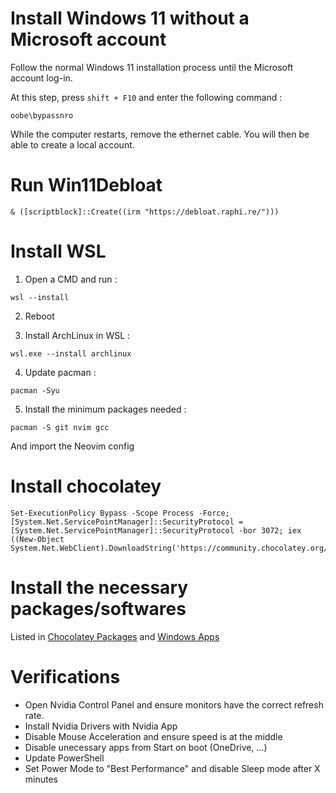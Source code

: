 # Install Windows 11 without a Microsoft account

Follow the normal Windows 11 installation process until the Microsoft account log-in.

At this step, press `shift + F10` and enter the following command :
```
oobe\bypassnro
```

While the computer restarts, remove the ethernet cable. You will then be able to create a local account.

# Run Win11Debloat

```
& ([scriptblock]::Create((irm "https://debloat.raphi.re/")))
```

# Install WSL

1. Open a CMD and run :

```
wsl --install
```

2. Reboot

3. Install ArchLinux in WSL :

```
wsl.exe --install archlinux
```

4. Update pacman :

```
pacman -Syu
```

5. Install the minimum packages needed :

```
pacman -S git nvim gcc
```

And import the Neovim config

# Install chocolatey

```
Set-ExecutionPolicy Bypass -Scope Process -Force; [System.Net.ServicePointManager]::SecurityProtocol = [System.Net.ServicePointManager]::SecurityProtocol -bor 3072; iex ((New-Object System.Net.WebClient).DownloadString('https://community.chocolatey.org/install.ps1'))
```


# Install the necessary packages/softwares

Listed in [Chocolatey Packages](Windows/chocolatey.txt) and [Windows Apps](Windows/apps.txt)

# Verifications

- Open Nvidia Control Panel and ensure monitors have the correct refresh rate.
- Install Nvidia Drivers with Nvidia App
- Disable Mouse Acceleration and ensure speed is at the middle
- Disable unecessary apps from Start on boot (OneDrive, ...)
- Update PowerShell
- Set Power Mode to "Best Performance" and disable Sleep mode after X minutes
